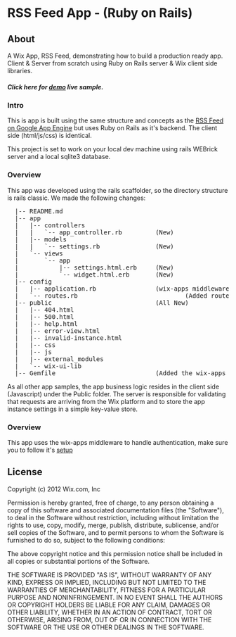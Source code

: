 # RSS Feed App - (Ruby on Rails)

## About 
A Wix App, RSS Feed, demonstrating how to build a production ready app. Client & Server from scratch using Ruby on Rails server & Wix client side libraries.

##### Click here for <a href="http://editor.wix.com/html/editor/web/renderer/new?siteId=b1b3473c-8124-4de4-a074-0f650b1b3ee4&appDefinitionId=12d96f52-091d-56de-82ec-51cd5b3c7bbd" target="_blank">demo</a> live sample.

### Intro 

This is app is built using the same structure and concepts as the <a href="https://github.com/wix/wix-gae-rss-feed-app">RSS Feed on Google App Engine</a> but uses Ruby on Rails as it's backend. The client side (html/js/css) is identical.

This project is set to work on your local dev machine using rails WEBrick server and a local sqlite3 database.

### Overview

This app was developed using the rails scaffolder, so the directory structure is rails classic. We made the following changes:

<pre>
  |-- README.md
  |-- app
  |   |-- controllers
  |   |   `-- app_controller.rb         (New)
  |   |-- models
  |   |   `-- settings.rb               (New)
  |   `-- views
  |       `-- app
  |           |-- settings.html.erb     (New)
  |           `-- widget.html.erb       (New)
  |-- config
  |   |-- application.rb                (wix-apps middleware setup - your app secret goes here)  
  |   `-- routes.rb    					        (Added routes)
  |-- public                            (All New)
  |   |-- 404.html
  |   |-- 500.html
  |   |-- help.html
  |   |-- error-view.html
  |   |-- invalid-instance.html
  |   |-- css
  |   |-- js
  |   |-- external_modules
  |   `-- wix-ui-lib
  |-- Gemfile                           (Added the wix-apps gem)
</pre>

As all other app samples, the app business logic resides in the client side (Javascript) under the Public folder. The server is responsible for validating that requests are arriving from the Wix platform and to store the app instance settings in a simple key-value store.

### Overview

This app uses the wix-apps middleware to handle authentication, make sure you to follow it's <a href="https://github.com/wix/wix-apps-ruby">setup</a> 

## License

Copyright (c) 2012 Wix.com, Inc

Permission is hereby granted, free of charge, to any person obtaining a copy of this software and associated documentation files (the "Software"), to deal in the Software without restriction, including without limitation the rights to use, copy, modify, merge, publish, distribute, sublicense, and/or sell copies of the Software, and to permit persons to whom the Software is furnished to do so, subject to the following conditions:

The above copyright notice and this permission notice shall be included in all copies or substantial portions of the Software.

THE SOFTWARE IS PROVIDED "AS IS", WITHOUT WARRANTY OF ANY KIND, EXPRESS OR IMPLIED, INCLUDING BUT NOT LIMITED TO THE WARRANTIES OF MERCHANTABILITY, FITNESS FOR A PARTICULAR PURPOSE AND NONINFRINGEMENT. IN NO EVENT SHALL THE AUTHORS OR COPYRIGHT HOLDERS BE LIABLE FOR ANY CLAIM, DAMAGES OR OTHER LIABILITY, WHETHER IN AN ACTION OF CONTRACT, TORT OR OTHERWISE, ARISING FROM, OUT OF OR IN CONNECTION WITH THE SOFTWARE OR THE USE OR OTHER DEALINGS IN THE SOFTWARE.

